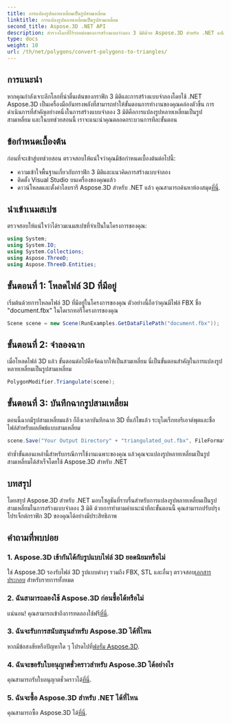 ```yaml
---
title: การแปลงรูปหลายเหลี่ยมเป็นรูปสามเหลี่ยม
linktitle: การแปลงรูปหลายเหลี่ยมเป็นรูปสามเหลี่ยม
second_title: Aspose.3D .NET API
description: สำรวจโลกที่ไร้รอยต่อของการสร้างแบบจำลอง 3 มิติด้วย Aspose.3D สำหรับ .NET แปลงรูปหลายเหลี่ยมเป็นรูปสามเหลี่ยมอย่างง่ายดายโดยใช้คำแนะนำทีละขั้นตอนของเรา ดาวน์โหลดทดลองใช้ฟรีตอนนี้!
type: docs
weight: 10
url: /th/net/polygons/convert-polygons-to-triangles/
---
```

## การแนะนำ
หากคุณกำลังเจาะลึกโลกที่น่าตื่นเต้นของกราฟิก 3 มิติและการสร้างแบบจำลองโดยใช้ .NET Aspose.3D เป็นเครื่องมืออันทรงพลังที่สามารถทำให้ขั้นตอนการทำงานของคุณคล่องตัวขึ้น การดำเนินการที่สำคัญอย่างหนึ่งในการสร้างแบบจำลอง 3 มิติคือการแปลงรูปหลายเหลี่ยมเป็นรูปสามเหลี่ยม และในบทช่วยสอนนี้ เราจะแนะนำคุณตลอดกระบวนการทีละขั้นตอน
## ข้อกำหนดเบื้องต้น
ก่อนที่จะเข้าสู่บทช่วยสอน ตรวจสอบให้แน่ใจว่าคุณมีข้อกำหนดเบื้องต้นต่อไปนี้:
- ความเข้าใจพื้นฐานเกี่ยวกับกราฟิก 3 มิติและแนวคิดการสร้างแบบจำลอง
- ติดตั้ง Visual Studio บนเครื่องของคุณแล้ว
-  ดาวน์โหลดและตั้งค่าไลบรารี Aspose.3D สำหรับ .NET แล้ว คุณสามารถค้นหาห้องสมุด[ที่นี่](https://releases.aspose.com/3d/net/).
## นำเข้าเนมสเปซ
ตรวจสอบให้แน่ใจว่าได้รวมเนมสเปซที่จำเป็นในโครงการของคุณ:
```csharp
using System;
using System.IO;
using System.Collections;
using Aspose.ThreeD;
using Aspose.ThreeD.Entities;
```
## ขั้นตอนที่ 1: โหลดไฟล์ 3D ที่มีอยู่
เริ่มต้นด้วยการโหลดไฟล์ 3D ที่มีอยู่ในโครงการของคุณ ตัวอย่างนี้ถือว่าคุณมีไฟล์ FBX ชื่อ "document.fbx" ในไดเรกทอรีโครงการของคุณ
```csharp
Scene scene = new Scene(RunExamples.GetDataFilePath("document.fbx"));
```
## ขั้นตอนที่ 2: จำลองฉาก
เมื่อโหลดไฟล์ 3D แล้ว ขั้นตอนต่อไปคือจัดฉากให้เป็นสามเหลี่ยม นี่เป็นขั้นตอนสำคัญในการแปลงรูปหลายเหลี่ยมเป็นรูปสามเหลี่ยม
```csharp
PolygonModifier.Triangulate(scene);
```
## ขั้นตอนที่ 3: บันทึกฉากรูปสามเหลี่ยม
ตอนนี้ฉากมีรูปสามเหลี่ยมแล้ว ก็ถึงเวลาบันทึกฉาก 3D ที่แก้ไขแล้ว ระบุไดเร็กทอรีเอาต์พุตและชื่อไฟล์สำหรับผลลัพธ์แบบสามเหลี่ยม
```csharp
scene.Save("Your Output Directory" + "triangulated_out.fbx", FileFormat.FBX7400ASCII);
```
ทำซ้ำขั้นตอนเหล่านี้สำหรับกรณีการใช้งานเฉพาะของคุณ แล้วคุณจะแปลงรูปหลายเหลี่ยมเป็นรูปสามเหลี่ยมได้สำเร็จโดยใช้ Aspose.3D สำหรับ .NET
## บทสรุป
โดยสรุป Aspose.3D สำหรับ .NET มอบโซลูชันที่ราบรื่นสำหรับการแปลงรูปหลายเหลี่ยมเป็นรูปสามเหลี่ยมในการสร้างแบบจำลอง 3 มิติ ด้วยการทำตามคำแนะนำทีละขั้นตอนนี้ คุณสามารถปรับปรุงโปรเจ็กต์กราฟิก 3D ของคุณได้อย่างมีประสิทธิภาพ
## คำถามที่พบบ่อย
### 1. Aspose.3D เข้ากันได้กับรูปแบบไฟล์ 3D ยอดนิยมหรือไม่
 ใช่ Aspose.3D รองรับไฟล์ 3D รูปแบบต่างๆ รวมถึง FBX, STL และอื่นๆ ตรวจสอบ[เอกสารประกอบ](https://reference.aspose.com/3d/net/) สำหรับรายการทั้งหมด
### 2. ฉันสามารถลองใช้ Aspose.3D ก่อนซื้อได้หรือไม่
 แน่นอน! คุณสามารถเข้าถึงการทดลองใช้ฟรี[ที่นี่](https://releases.aspose.com/).
### 3. ฉันจะรับการสนับสนุนสำหรับ Aspose.3D ได้ที่ไหน
หากมีข้อสงสัยหรือปัญหาใด ๆ โปรดไปที่[ฟอรั่ม Aspose.3D](https://forum.aspose.com/c/3d/18).
### 4. ฉันจะขอรับใบอนุญาตชั่วคราวสำหรับ Aspose.3D ได้อย่างไร
 คุณสามารถรับใบอนุญาตชั่วคราวได้[ที่นี่](https://purchase.aspose.com/temporary-license/).
### 5. ฉันจะซื้อ Aspose.3D สำหรับ .NET ได้ที่ไหน
 คุณสามารถซื้อ Aspose.3D ได้[ที่นี่](https://purchase.aspose.com/buy).